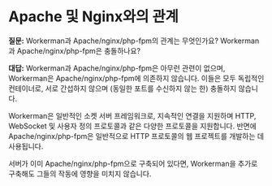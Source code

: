 # Apache 및 Nginx와의 관계
**질문:**
Workerman과 Apache/nginx/php-fpm의 관계는 무엇인가요? Workerman과 Apache/nginx/php-fpm은 충돌하나요?

**대답:**
Workerman과 Apache/nginx/php-fpm은 아무런 관련이 없으며, Workerman은 Apache/nginx/php-fpm에 의존하지 않습니다. 이들은 모두 독립적인 컨테이너로, 서로 간섭하지 않으며 (동일한 포트를 수신하지 않는 한) 충돌하지 않습니다.

Workerman은 일반적인 소켓 서버 프레임워크로, 지속적인 연결을 지원하며 HTTP, WebSocket 및 사용자 정의 프로토콜과 같은 다양한 프로토콜을 지원합니다. 반면에 Apache/nginx/php-fpm은 일반적으로 HTTP 프로토콜의 웹 프로젝트를 개발하는 데 사용됩니다.

서버가 이미 Apache/nginx/php-fpm으로 구축되어 있다면, Workerman을 추가로 구축해도 그들의 작동에 영향을 미치지 않습니다.
